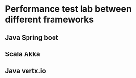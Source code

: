 # Performance test lab between different frameworks

## Java Spring boot

## Scala Akka

## Java vertx.io

